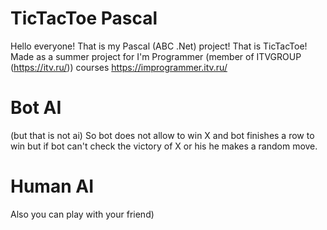 # TicTacToe Pascal

Hello everyone!
That is my Pascal (ABC .Net) project!
That is TicTacToe!
Made as a summer project for I'm Programmer (member of ITVGROUP (https://itv.ru/)) courses https://improgrammer.itv.ru/

# Bot AI
(but that is not ai)
So bot does not allow to win X and bot finishes a row to win but if bot can't check the victory of X or his he makes a random move.

# Human AI
Also you can play with your friend)
